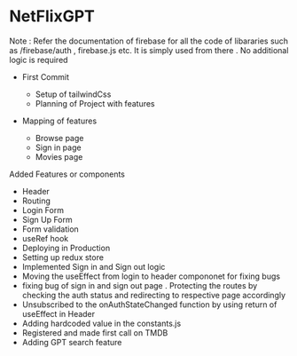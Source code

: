# NetFlixGPT

Note : Refer the documentation of firebase for all the code of libararies such as /firebase/auth , firebase.js etc. It is simply used from there . No additional logic is required

- First Commit
    - Setup of tailwindCss
    - Planning of Project with features

- Mapping of features
    - Browse page
    - Sign in page
    - Movies page

Added Features or components
- Header
- Routing
- Login Form
- Sign Up Form
- Form validation 
- useRef hook
- Deploying in Production
- Setting up redux store
- Implemented Sign in and Sign out logic
- Moving the useEffect from login to header compononet for fixing bugs
- fixing bug of sign in and sign out page . Protecting the routes by checking the auth status and redirecting to respective page accordingly
- Unsubscribed to the onAuthStateChanged function by using return of useEffect in Header
- Adding hardcoded value in the constants.js
- Registered and made first call on TMDB
- Adding GPT search feature